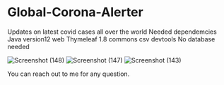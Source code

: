 # Global-Corona-Alerter
Updates on latest covid cases all over the world
Needed dependemcies
Java version12
web
Thymeleaf
1.8 commons csv
devtools
No database needed

![Screenshot (148)](https://user-images.githubusercontent.com/84699953/179713550-907556d2-1ad5-4c54-b177-74bc42a98842.png)
![Screenshot (147)](https://user-images.githubusercontent.com/84699953/179713648-d63fd1a0-6870-403f-9d84-85e91d9cb0ce.png)
![Screenshot (143)](https://user-images.githubusercontent.com/84699953/179713747-f23b5a65-6d01-489a-9b18-01aa22f81a69.png)

You can reach out to me for any question.
